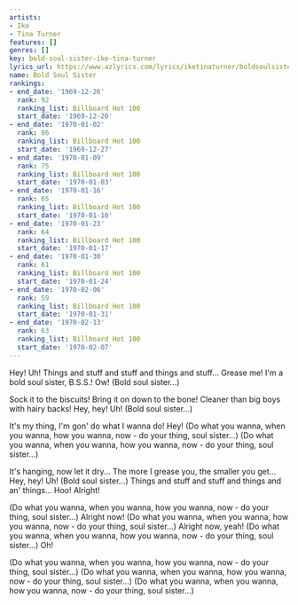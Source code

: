 ```yaml
---
artists:
- Ike
- Tina Turner
features: []
genres: []
key: bold-soul-sister-ike-tina-turner
lyrics_url: https://www.azlyrics.com/lyrics/iketinaturner/boldsoulsister.html
name: Bold Soul Sister
rankings:
- end_date: '1969-12-26'
  rank: 92
  ranking_list: Billboard Hot 100
  start_date: '1969-12-20'
- end_date: '1970-01-02'
  rank: 86
  ranking_list: Billboard Hot 100
  start_date: '1969-12-27'
- end_date: '1970-01-09'
  rank: 75
  ranking_list: Billboard Hot 100
  start_date: '1970-01-03'
- end_date: '1970-01-16'
  rank: 65
  ranking_list: Billboard Hot 100
  start_date: '1970-01-10'
- end_date: '1970-01-23'
  rank: 64
  ranking_list: Billboard Hot 100
  start_date: '1970-01-17'
- end_date: '1970-01-30'
  rank: 61
  ranking_list: Billboard Hot 100
  start_date: '1970-01-24'
- end_date: '1970-02-06'
  rank: 59
  ranking_list: Billboard Hot 100
  start_date: '1970-01-31'
- end_date: '1970-02-13'
  rank: 63
  ranking_list: Billboard Hot 100
  start_date: '1970-02-07'
---
```


Hey! Uh!
Things and stuff and stuff and things and stuff... Grease me!
I'm a bold soul sister, B.S.S.! Ow!
(Bold soul sister...)

Sock it to the biscuits! Bring it on down to the bone!
Cleaner than big boys with hairy backs! Hey, hey! Uh!
(Bold soul sister...)

It's my thing, I'm gon' do what I wanna do! Hey!
(Do what you wanna, when you wanna, how you wanna, now - do your thing, soul sister...)
(Do what you wanna, when you wanna, how you wanna, now - do your thing, soul sister...)

It's hanging, now let it dry...
The more I grease you, the smaller you get... Hey, hey! Uh!
(Bold soul sister...)
Things and stuff and stuff and things and an' things... Hoo! Alright!

(Do what you wanna, when you wanna, how you wanna, now - do your thing, soul sister...)
Alright now!
(Do what you wanna, when you wanna, how you wanna, now - do your thing, soul sister...)
Alright now, yeah!
(Do what you wanna, when you wanna, how you wanna, now - do your thing, soul sister...)
Oh!

(Do what you wanna, when you wanna, how you wanna, now - do your thing, soul sister...)
(Do what you wanna, when you wanna, how you wanna, now - do your thing, soul sister...)
(Do what you wanna, when you wanna, how you wanna, now - do your thing, soul sister...)



